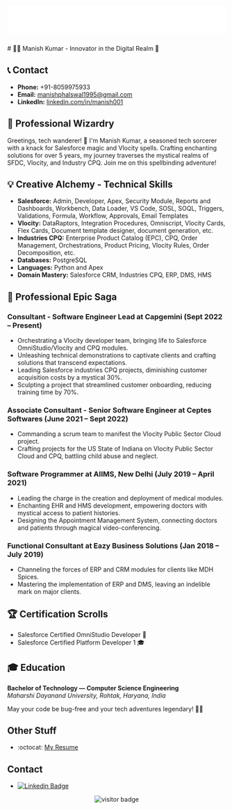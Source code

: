 <h1 align="center">
  <img src="https://github.com/manish-phalswal/manish-phalswal/blob/main/name.svg" />
</h1>
# 👨‍💻 Manish Kumar - Innovator in the Digital Realm 🚀

## 📞 Contact

- **Phone:** +91-8059975933
- **Email:** manishphalswal1995@gmail.com
- **LinkedIn:** [linkedin.com/in/manish001](https://www.linkedin.com/in/manish001)

## 🚀 Professional Wizardry

Greetings, tech wanderer! 🚀 I'm Manish Kumar, a seasoned tech sorcerer with a knack for Salesforce magic and Vlocity spells. Crafting enchanting solutions for over 5 years, my journey traverses the mystical realms of SFDC, Vlocity, and Industry CPQ. Join me on this spellbinding adventure!

## 💡 Creative Alchemy - Technical Skills

- **Salesforce:** Admin, Developer, Apex, Security Module, Reports and Dashboards, Workbench, Data Loader, VS Code, SOSL, SOQL, Triggers, Validations, Formula, Workflow, Approvals, Email Templates
- **Vlocity:** DataRaptors, Integration Procedures, Omniscript, Vlocity Cards, Flex Cards, Document template designer, document generation, etc.
- **Industries CPQ:** Enterprise Product Catalog (EPC), CPQ, Order Management, Orchestrations, Product Pricing, Vlocity Rules, Order Decomposition, etc.
- **Databases:** PostgreSQL
- **Languages:** Python and Apex
- **Domain Mastery:** Salesforce CRM, Industries CPQ, ERP, DMS, HMS

## 🌟 Professional Epic Saga

### Consultant - Software Engineer Lead at Capgemini (Sept 2022 – Present)

- Orchestrating a Vlocity developer team, bringing life to Salesforce OmniStudio/Vlocity and CPQ modules.
- Unleashing technical demonstrations to captivate clients and crafting solutions that transcend expectations.
- Leading Salesforce industries CPQ projects, diminishing customer acquisition costs by a mystical 30%.
- Sculpting a project that streamlined customer onboarding, reducing training time by 70%.

### Associate Consultant - Senior Software Engineer at Ceptes Softwares (June 2021 – Sept 2022)

- Commanding a scrum team to manifest the Vlocity Public Sector Cloud project.
- Crafting projects for the US State of Indiana on Vlocity Public Sector Cloud and CPQ, battling child abuse and neglect.

### Software Programmer at AIIMS, New Delhi (July 2019 – April 2021)

- Leading the charge in the creation and deployment of medical modules.
- Enchanting EHR and HMS development, empowering doctors with mystical access to patient histories.
- Designing the Appointment Management System, connecting doctors and patients through magical video-conferencing.

### Functional Consultant at Eazy Business Solutions (Jan 2018 – July 2019)

- Channeling the forces of ERP and CRM modules for clients like MDH Spices.
- Mastering the implementation of ERP and DMS, leaving an indelible mark on major clients.

## 🏆 Certification Scrolls

- Salesforce Certified OmniStudio Developer 🧙
- Salesforce Certified Platform Developer 1 🎓

## 🎓 Education

**Bachelor of Technology — Computer Science Engineering**  
*Maharshi Dayanand University, Rohtak, Haryana, India*

May your code be bug-free and your tech adventures legendary! 🌌✨

## Other Stuff
  - :octocat: [My Resume](https://drive.google.com/file/d/1io5UYTOKCzsz3z4oHm2oa7Go9ZWcrbmT/view?usp=drivesdk)

## Contact
- [![Linkedin Badge](https://img.shields.io/badge/-manish-blue?style=flat-square&logo=Linkedin&logoColor=white&link=https://www.linkedin.com/in/manish001/)](https://www.linkedin.com/in/manish001/) 

<p  align="center">
  <img src="https://visitor-badge.glitch.me/badge?page_id=manish-phalswal.353990664" alt="visitor badge"/>
</p>
